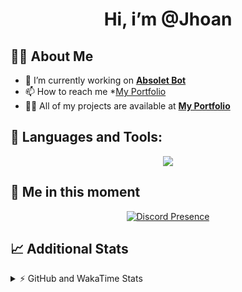 <h1 align="center">Hi, i’m @Jhoan</h1>

## 🙋‍♂️ About Me

- 🔭 I’m currently working on **[Absolet Bot](https://strider.cloud)**
- 📫 How to reach me *[My Portfolio](https://jhoan.me/contact)
- 👨‍💻 All of my projects are available at **[My Portfolio](https://jhoan.me)**

## 🚀 Languages and Tools:
<p align="center">
  <a href="https://skillicons.dev">
    <img src="https://skillicons.dev/icons?i=js,ts,html,css,bootstrap,nodejs,express,vscode,neovim,vim,atom,cloudflare,git,github,discord,bots,linux,mongodb,nginx,redis,wordpress,heroku&perline=11" />
  </a>
</p>
  
## 👤 Me in this moment
<p align="center">
    <a href="https://discord.com/users/612460795124776960" target="_blank" rel="nofollow">
        <img src="https://lanyard-profile-readme.vercel.app/api/612460795124776960?idleMessage=Probably%20coding%20Absolet..." alt="Discord Presence" align="center">
    </a>
</p>

## 📈 Additional Stats
<details>
    <summary>⚡ GitHub and WakaTime Stats</summary>
    <br/>

<!--START_SECTION:waka-->
![Code Time](http://img.shields.io/badge/Code%20Time-628%20hrs%207%20mins-blue)

**🐱 My GitHub Data** 

> 🏆 104 Contributions in the Year 2023
 > 
> 📦 175.4 kB Used in GitHub's Storage 
 > 
> 💼 Opted to Hire
 > 
> 📜 4 Public Repositories 
 > 
> 🔑 41 Private Repositories  
 > 
**I'm an Early 🐤** 

```text
🌞 Morning       88 commits       ██░░░░░░░░░░░░░░░░░░░░░░░   09.76 % 
🌆 Daytime      410 commits       ███████████░░░░░░░░░░░░░░   45.45 % 
🌃 Evening      361 commits       ██████████░░░░░░░░░░░░░░░   40.02 % 
🌙 Night         43 commits       █░░░░░░░░░░░░░░░░░░░░░░░░   04.77 % 

```
📅 **I'm Most Productive on Saturday** 

```text
Monday         125 commits       ███░░░░░░░░░░░░░░░░░░░░░░   13.86 % 
Tuesday        162 commits       ████░░░░░░░░░░░░░░░░░░░░░   17.96 % 
Wednesday      150 commits       ████░░░░░░░░░░░░░░░░░░░░░   16.63 % 
Thursday       101 commits       ██░░░░░░░░░░░░░░░░░░░░░░░   11.20 % 
Friday         130 commits       ███░░░░░░░░░░░░░░░░░░░░░░   14.41 % 
Saturday       169 commits       ████░░░░░░░░░░░░░░░░░░░░░   18.74 % 
Sunday          65 commits       █░░░░░░░░░░░░░░░░░░░░░░░░   07.21 % 

```


📊 **This Week I Spent My Time On** 

```text
⌚︎ Time Zone: America/Bogota

💬 Programming Languages: 
TypeScript               21 hrs 55 mins      ████████████████████░░░░░   83.48 % 
YAML                     2 hrs 47 mins       ██░░░░░░░░░░░░░░░░░░░░░░░   10.64 % 
JavaScript               41 mins             ░░░░░░░░░░░░░░░░░░░░░░░░░   02.65 % 
JSON                     23 mins             ░░░░░░░░░░░░░░░░░░░░░░░░░   01.48 % 
Markdown                 14 mins             ░░░░░░░░░░░░░░░░░░░░░░░░░   00.91 % 

🔥 Editors: 
VS Code                  26 hrs 15 mins      █████████████████████████   100.00 % 

🐱‍💻 Projects: 
smok                     25 hrs 8 mins       ████████████████████████░   95.71 % 
bloom                    31 mins             ░░░░░░░░░░░░░░░░░░░░░░░░░   01.99 % 
xd                       28 mins             ░░░░░░░░░░░░░░░░░░░░░░░░░   01.80 % 
nvim                     7 mins              ░░░░░░░░░░░░░░░░░░░░░░░░░   00.50 % 

💻 Operating System: 
Linux                    26 hrs 15 mins      █████████████████████████   100.00 % 

```

**I Mostly Code in JavaScript** 

```text
JavaScript               17 repos            ██████████████░░░░░░░░░░░   56.67 % 
TypeScript               7 repos             █████░░░░░░░░░░░░░░░░░░░░   23.33 % 
Java                     3 repos             ██░░░░░░░░░░░░░░░░░░░░░░░   10.00 % 
Shell                    1 repo              ░░░░░░░░░░░░░░░░░░░░░░░░░   03.33 % 
CSS                      1 repo              ░░░░░░░░░░░░░░░░░░░░░░░░░   03.33 % 

```



 Last Updated on 20/02/2023 07:11:02 UTC
<!--END_SECTION:waka-->
</details>
